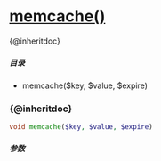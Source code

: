 [memcache()](http://twinh.github.com/widget/api/memcache)
=========================================================

{@inheritdoc}

##### 目录
* memcache($key, $value, $expire)

### {@inheritdoc}
```php
void memcache($key, $value, $expire)
```

##### 参数

